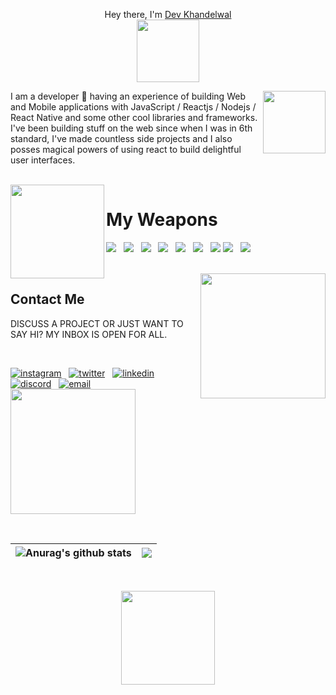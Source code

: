 <p align="center"> Hey there, I'm <a href="https://d3v.pages.dev">Dev Khandelwal</a> <br />
<img src="https://media.tenor.com/rbx3ph5SLRUAAAAi/pikachu-pokemon.gif" width="100" />
  </p>
  
  <img src="https://media.tenor.com/nHBgEK6zEQMAAAAi/cat-gray.gif" width="100" align="right" />
  
 <p align="left">
  I am a developer 🚀 having an experience of building Web and Mobile applications with JavaScript / Reactjs / Nodejs / React Native and some other cool libraries and frameworks. <br />
   I've been building stuff on the web since when I was in 6th standard, I've made countless side projects and I also posses magical powers of using react to build delightful user interfaces.
  </p>
  
  <br />
  
  <img src="https://media.tenor.com/Du8F0pNH-_8AAAAi/jinzhan-sara.gif" width="150" align="left" /> 
  
  # My Weapons
  
  <img src="https://img.icons8.com/fluency/50/node-js.png" /> &nbsp; <img src="https://img.icons8.com/color/50/python--v1.png" /> &nbsp; <img src="https://img.icons8.com/color/50/css3.png" /> &nbsp; <img src="https://img.icons8.com/external-tal-revivo-color-tal-revivo/50/external-html-5-is-a-software-solution-stack-that-defines-the-properties-and-behaviors-of-web-page-logo-color-tal-revivo.png" /> &nbsp; <img src="https://img.icons8.com/color/50/sass.png" /> &nbsp; <img src="https://img.icons8.com/color/50/javascript--v1.png" /> &nbsp; <img src="https://img.icons8.com/officel/50/react.png" /> <img src="https://img.icons8.com/color/50/firebase.png" /> &nbsp; <img src="https://img.icons8.com/color/50/docker.png" /> 
  
  <br />
  
  <img src="https://media.tenor.com/yS3AotsDZmgAAAAi/animation-boy.gif" width="200" align="right" />
  
  ## Contact Me
  
  <p>DISCUSS A PROJECT OR JUST WANT TO SAY HI? MY INBOX IS OPEN FOR ALL.</p>
  
  <br />
  
  <a href="https://instagram.com/devkh.17"><img src="https://img.icons8.com/color/40/instagram-new--v1.png" alt="instagram" /></a> &nbsp; <a href="https://twitter.com/im_slyro"><img src="https://img.icons8.com/color/40/twitter.png" alt="twitter" /></a> &nbsp; <a href="https://linkedin.com/in/devkhandelwal"><img src="https://img.icons8.com/color/40/linkedin.png" alt="linkedin" /></a> &nbsp; <a href="https://discrod.gg/"><img src="https://img.icons8.com/color/40/discord.png" alt="discord" /></a> &nbsp; <a href="mailto:dev-khandelwal@hotmail.com"><img src="https://img.icons8.com/external-phatplus-lineal-color-phatplus/40/external-email-authentication-phatplus-lineal-color-phatplus.png" alt="email" /></a> &nbsp; &nbsp; <a href="https://buymeacoffee.com/devkhandelwal"><img src="https://www.buymeacoffee.com/assets/img/custom_images/orange_img.png" width="200" /></a>
  
  <br />
  
  |<img align="center" src="https://github-readme-stats.vercel.app/api?username=khandelwaldev&show_icons=true&include_all_commits=true&theme=buefy&hide_border=true" alt="Anurag's github stats" /> | <img align="center" src="https://github-readme-stats.vercel.app/api/top-langs/?username=khandelwaldev&layout=compact&theme=buefy&hide_border=true" /> |
| ------------- | ------------- |

<br />

<p align="center">
  
   <img src="https://visitcount.itsvg.in/api?id=khandelwaldev&label=Profile%20Views&color=0&icon=5&pretty=false" width="150" />
  
  </p>
